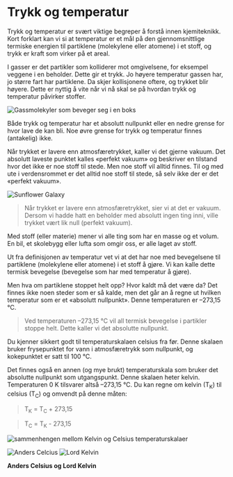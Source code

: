 Trykk og temperatur
===================
Trykk og temperatur er svært viktige begreper å forstå innen kjemiteknikk. Kort forklart kan vi si at temperatur er et mål på den gjennomsnittlige termiske energien til partiklene (molekylene eller atomene) i et stoff, og trykk er kraft som virker på et areal.

I gasser er det partikler som kolliderer mot omgivelsene, for eksempel veggene i en beholder. Dette gir et trykk. Jo høyere temperatur gassen har, jo større fart har partiklene. Da skjer kollisjonene oftere, og trykket blir høyere. Dette er nyttig å vite når vi nå skal se på hvordan trykk og temperatur påvirker stoffer.

![Gassmolekyler som beveger seg i en boks](https://upload.wikimedia.org/wikipedia/commons/6/6d/Translational_motion.gif)

Både trykk og temperatur har et absolutt nullpunkt eller en nedre grense for hvor lave de kan bli. Noe øvre grense for trykk og temperatur finnes (antakelig) ikke.

Når trykket er lavere enn atmosfæretrykket, kaller vi det gjerne vakuum. Det absolutt laveste punktet kalles «perfekt vakuum» og beskriver en tilstand hvor det ikke er noe stoff til stede. Men noe stoff vil alltid finnes. Til og med ute i verdensrommet er det alltid noe stoff til stede, så selv ikke der er det «perfekt vakuum».

![Sunflower Galaxy](https://upload.wikimedia.org/wikipedia/commons/thumb/f/fd/Sunflower_Galaxy_Glows_with_Infrared_Light.jpg/240px-Sunflower_Galaxy_Glows_with_Infrared_Light.jpg) 


> Når trykket er lavere enn atmosfæretrykket, sier vi at det er vakuum. Dersom vi hadde hatt en beholder med absolutt ingen ting inni, ville trykket vært lik null (perfekt vakuum).

Med stoff (eller materie) mener vi alle ting som har en masse og et volum. En bil, et skolebygg eller lufta som omgir oss,  er alle laget av stoff.

Ut fra definisjonen av temperatur vet vi at det har noe med bevegelsene til partiklene (molekylene eller atomene) i et stoff å gjøre. Vi kan kalle dette termisk bevegelse (bevegelse som har med temperatur å gjøre).

Men hva om partiklene stoppet helt opp? Hvor kaldt må det være da? Det finnes ikke noen steder som er så kalde, men det går an å regne ut hvilken temperatur som er et «absolutt nullpunkt». Denne temperaturen er –273,15 °C.

>Ved temperaturen –273,15 °C vil all termisk bevegelse i partikler stoppe helt. Dette kaller vi det absolutte nullpunkt.

Du kjenner sikkert godt til temperaturskalaen celsius fra før. Denne skalaen bruker frysepunktet for vann i atmosfæretrykk som nullpunkt, og kokepunktet er satt til 100 °C.

Det finnes også en annen (og mye brukt) temperaturskala som bruker det absolutte nullpunkt som utgangspunkt. Denne skalaen heter kelvin. Temperaturen 0 K tilsvarer altså –273,15 °C. Du kan regne om kelvin (T<sub>K</sub>) til celsius (T<sub>C</sub>) og omvendt på denne måten:

> T<sub>K</sub> = T<sub>C</sub> + 273,15

> T<sub>C</sub> = T<sub>K</sub> - 273,15

![sammenhengen mellom Kelvin og Celsius temperaturskalaer](https://upload.wikimedia.org/wikipedia/commons/c/c3/Kelvin_og_Celsius_temperaturskalaer.png)

![Anders Celcius](https://upload.wikimedia.org/wikipedia/commons/thumb/b/b1/Anders-Celsius-Head.jpg/180px-Anders-Celsius-Head.jpg)
![Lord Kelvin](https://upload.wikimedia.org/wikipedia/commons/thumb/d/de/William_Thomson_1st_Baron_Kelvin.jpg/174px-William_Thomson_1st_Baron_Kelvin.jpg)

**Anders Celsius og Lord Kelvin**
